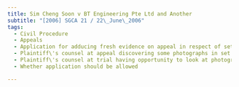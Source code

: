 ```yaml
---
title: Sim Cheng Soon v BT Engineering Pte Ltd and Another 
subtitle: "[2006] SGCA 21 / 22\_June\_2006"
tags:
  - Civil Procedure
  - Appeals
  - Application for adducing fresh evidence on appeal in respect of set of photographs
  - Plaintiff\'s counsel at appeal discovering some photographs in set of photographs adduced at trial left out
  - Plaintiff\'s counsel at trial having opportunity to look at photographs but failing to identify fact that some photographs were missing
  - Whether application should be allowed

---
```


